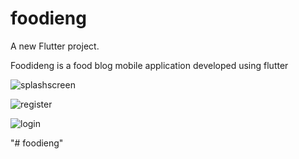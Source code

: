 # foodieng

A new Flutter project.



Foodideng is a food blog mobile application developed using flutter


![splashscreen](https://user-images.githubusercontent.com/20352841/83363595-ea55bd00-a39a-11ea-8a3e-c7c8ac25dd50.PNG)


![register](https://user-images.githubusercontent.com/20352841/83363722-d3639a80-a39b-11ea-928e-1beafc6e7260.PNG) 


![login](https://user-images.githubusercontent.com/20352841/83369957-38c88300-a3be-11ea-9da0-02c2e4342a39.PNG)







"# foodieng" 

